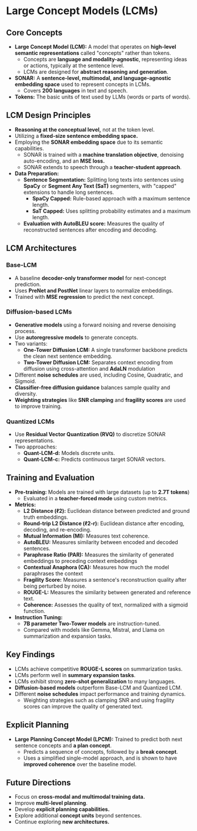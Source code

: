 
# Large Concept Models (LCMs)

## Core Concepts
*   **Large Concept Model (LCM):** A model that operates on **high-level semantic representations** called "concepts" rather than tokens.
    *   Concepts are **language and modality-agnostic**, representing ideas or actions, typically at the sentence level.
    *   LCMs are designed for **abstract reasoning and generation**.
*   **SONAR:** A **sentence-level, multimodal, and language-agnostic embedding space** used to represent concepts in LCMs.
    *   Covers **200 languages** in text and speech.
*   **Tokens:** The basic units of text used by LLMs (words or parts of words).

## LCM Design Principles
*   **Reasoning at the conceptual level,** not at the token level.
*   Utilizing a **fixed-size sentence embedding space.**
*   Employing the **SONAR embedding space** due to its semantic capabilities.
    *   SONAR is trained with a **machine translation objective**, denoising auto-encoding, and an **MSE loss.**
    *   SONAR extends to speech through a **teacher-student approach**.
*   **Data Preparation:**
    *   **Sentence Segmentation:** Splitting long texts into sentences using **SpaCy** or **Segment Any Text (SaT)** segmenters, with "capped" extensions to handle long sentences.
        *   **SpaCy Capped:** Rule-based approach with a maximum sentence length.
        *   **SaT Capped:** Uses splitting probability estimates and a maximum length.
    *   **Evaluation with AutoBLEU score:** Measures the quality of reconstructed sentences after encoding and decoding.

## LCM Architectures

### Base-LCM
*   A baseline **decoder-only transformer model** for next-concept prediction.
*   Uses **PreNet and PostNet** linear layers to normalize embeddings.
*   Trained with **MSE regression** to predict the next concept.

### Diffusion-based LCMs
*   **Generative models** using a forward noising and reverse denoising process.
*   Use **autoregressive models** to generate concepts.
*   Two variants:
    *   **One-Tower Diffusion LCM:** A single transformer backbone predicts the clean next sentence embedding.
    *   **Two-Tower Diffusion LCM:** Separates context encoding from diffusion using cross-attention and **AdaLN** modulation
*   Different **noise schedules** are used, including Cosine, Quadratic, and Sigmoid.
*   **Classifier-free diffusion guidance** balances sample quality and diversity.
*   **Weighting strategies** like **SNR clamping** and **fragility scores** are used to improve training.

### Quantized LCMs
*   Use **Residual Vector Quantization (RVQ)** to discretize SONAR representations.
*   Two approaches:
    *   **Quant-LCM-d:** Models discrete units.
    *   **Quant-LCM-c:** Predicts continuous target SONAR vectors.

## Training and Evaluation
*   **Pre-training:** Models are trained with large datasets (up to **2.7T tokens**)
    *   Evaluated in a **teacher-forced mode** using custom metrics.
*   **Metrics:**
    *   **L2 Distance (ℓ2):** Euclidean distance between predicted and ground truth embeddings.
    *   **Round-trip L2 Distance (ℓ2-r):** Euclidean distance after encoding, decoding, and re-encoding.
    *   **Mutual Information (MI):** Measures text coherence.
    *   **AutoBLEU:** Measures similarity between encoded and decoded sentences.
     *  **Paraphrase Ratio (PAR):** Measures the similarity of generated embeddings to preceding context embeddings
    * **Contextual Anaphora (CA):** Measures how much the model paraphrases the context
    *   **Fragility Score:** Measures a sentence's reconstruction quality after being perturbed by noise.
    *   **ROUGE-L:** Measures the similarity between generated and reference text.
    *  **Coherence:** Assesses the quality of text, normalized with a sigmoid function.
*   **Instruction Tuning:**
    *  **7B parameter Two-Tower models** are instruction-tuned.
    *   Compared with models like Gemma, Mistral, and Llama on summarization and expansion tasks.

## Key Findings
*   LCMs achieve competitive **ROUGE-L scores** on summarization tasks.
*   LCMs perform well in **summary expansion tasks**.
*   LCMs exhibit strong **zero-shot generalization** to many languages.
*   **Diffusion-based models** outperform Base-LCM and Quantized LCM.
*   Different **noise schedules** impact performance and training dynamics.
    *   Weighting strategies such as clamping SNR and using fragility scores can improve the quality of generated text.

## Explicit Planning
*   **Large Planning Concept Model (LPCM):** Trained to predict both next sentence concepts and **a plan concept**.
    *   Predicts a sequence of concepts, followed by a **break concept**.
    *   Uses a simplified single-model approach, and is shown to have **improved coherence** over the baseline model.

## Future Directions
*   Focus on **cross-modal and multimodal training data.**
*   Improve **multi-level planning**.
*   Develop **explicit planning capabilities.**
*   Explore additional **concept units** beyond sentences.
*   Continue exploring **new architectures.**
